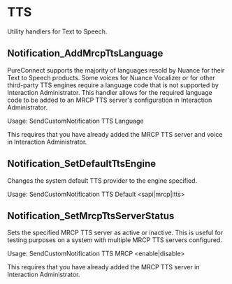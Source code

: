 # TTS
Utility handlers for Text to Speech.

## Notification_AddMrcpTtsLanguage
PureConnect supports the majority of languages resold by Nuance for their Text to Speech products. Some voices for Nuance Vocalizer or for other third-party TTS engines require a language code that is not supported by Interaction Administrator. This handler allows for the required language code to be added to an MRCP TTS server's configuration in Interaction Administrator.

Usage: SendCustomNotification TTS Language <server> <voice> <language>

This requires that you have already added the MRCP TTS server and voice in Interaction Administrator.

## Notification_SetDefaultTtsEngine
Changes the system default TTS provider to the engine specified.

Usage: SendCustomNotification TTS Default <sapi|mrcp|itts>

## Notification_SetMrcpTtsServerStatus
Sets the specified MRCP TTS server as active or inactive. This is useful for testing purposes on a system with multiple MRCP TTS servers configured.

Usage: SendCustomNotification TTS MRCP <enable|disable> <server>
  
This requires that you have already added the MRCP TTS server in Interaction Administrator.

